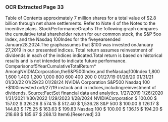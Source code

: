 ### OCR Extracted Page 33

Table of Contents
approximately 7 million shares for a total value of $2.8 billion through net share settlements. Refer to Note 4 of the Notes to the
incentive plans.
StockPerformanceGraphs
The following graph compares the cumulative total shareholder return for our common stock, the S&P 5oo Index, and the Nasdaq
100Index for the fiveyearsended January28,2024.The graphassumes that $100 was invested onJanuary 27,2019 in our
presented indices. Total return assumes reinvestment of dividends in each of the indices indicated.Total return is based on historical
results and is not intended to indicate future performance.
Comparisonof5YearCumulativeTotalReturn*
AmongNViDlACorporation,theS&P500Index,and theNasdaq100Index
1,800
1,600
1,400
1,200
1,000
800
600
400
200
0
01/27/19
01/26/20
01/31/21
01/30/22
01/29/23
01/28/24
NVIDIA Corporation
S&P500
Nasdaq 100
*$100invested on1/27/19 instock and in indices,includingreinvestment of dividends.
Source:FactSet financial data and analytics.
1/27/2019
1/26/2020
1/31/2021
1/30/2022
1/29/2023
1/28/2024
NVIDIACorporation
$
100.00
$
157.02
$
326.26
$
574.15
$
512.40
$
1,536.28
S&P 500
$
100.00
$
126.17
$
144.83
$
175.25
$
163.63
$
199.83
Nasdaq 100
$
100.00
$
136.15
$
194.20
$
218.68
$
185.67
$
268.13
Item6.[Reserved]
33